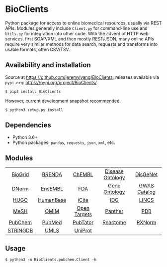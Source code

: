 # BioClients

Python package for access to online biomedical resources,
usually via REST APIs. Modules generally include
`Client.py` for command-line use and `Utils.py` for
integration into other code. With the advent of HTTP web services,
first SOAP/XML and then mostly REST/JSON, many online APIs
require very similar methods for data search, requests
and transforms into usable formats, often CSV/TSV.

## Availability and installation

Source at <https://github.com/jeremyjyang/BioClients>;
releases available via `pypi.org`:
<https://pypi.org/project/BioClients/>.

```
$ pip3 install BioClients
```

However, current development snapshot recommended.

```
$ python3 setup.py install
```

## Dependencies

* Python 3.6+
* Python packages: `pandas`, `requests`, `json`, `xml`, etc.

## Modules

| | | | | |
|:--:|:--:|:--:|:--:|:--:|
| [BioGrid](doc/biogrid.md) | [BRENDA](doc/brenda.md) | [ChEMBL](doc/chembl.md) |[Disease Ontology](doc/diseaseontology.md) | [DisGeNet](doc/disgenet.md)
| [DNorm](doc/dnorm.md) | [EnsEMBL](doc/ensembl.md) | [FDA](doc/fda.md) | [Gene Ontology](doc/geneontology.md) | [GWAS Catalog](doc/gwascatalog.md)
| [HUGO](doc/hugo.md) | [HumanBase](doc/humanbase.md) | [iCite](doc/icite.md) | [IDG](doc/idg.md) | [LINCS](doc/lincs.md)
| [MeSH](doc/mesh.md) | [OMIM](doc/omim.md) | [Open Targets](doc/opentargets.md) | [Panther](doc/panther.md) | [PDB](doc/pdb.md)
| [PubChem](doc/pubchem.md) | [PubMed](doc/pubmed.md) | [PubTator](doc/pubtator.md) | [Reactome](doc/reactome.md) | [RXNorm](doc/rxnorm.md)
| [STRINGDB](doc/stringdb.md) | [UMLS](doc/umls.md) | [UniProt](doc/uniprot.md)

## Usage

```
$ python3 -m BioClients.pubchem.Client -h
```

